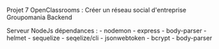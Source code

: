 Projet 7 OpenClassrooms : Créer un réseau social d'entreprise Groupomania
Backend

Serveur NodeJs dépendances :
    - nodemon
    - express
    - body-parser
    - helmet
    - sequelize
    - seqelize/cli
    - jsonwebtoken
    - bcrypt
    - body-parser

    